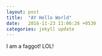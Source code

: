 ```yaml
---
layout: post
title:  "AY Hello World"
date:   2016-11-23 11:06:26 +0530
categories: jekyll update
---
```

I am a faggot!
LOL!